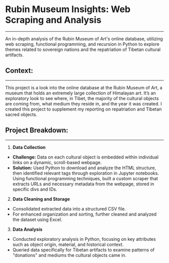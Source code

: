 # Rubin Museum Insights: Web Scraping and Analysis
-----
An in-depth analysis of the Rubin Museum of Art's online database, utilizing web scraping, functional programming, and recursion in Python to explore themes related to sovereign nations and the repatriation of Tibetan cultural artifacts.

## Context:
----
This project is a look into the online database at the Rubin Museum of Art, a museum that holds an extremely large collection of Himalayan art. It’s an exploratory look to see where, in Tibet, the majority of the cultural objects are coming from, what medium they reside in, and the year it was created. I created this project to supplement my reporting on repatriation and Tibetan sacred objects. 

## Project Breakdown:
----
1. **Data Collection**
  * **Challenge:** Data on each cultural object is embedded within individual links on a dynamic, scroll-based webpage.
  * **Solution:** Used Python to download and analyze the HTML structure, then identified relevant tags through exploration in Jupyter notebooks. Using functional programming techniques, built a custom scraper that extracts URLs and necessary metadata from the webpage, stored in specific divs and IDs.
2. **Data Cleaning and Storage**
  * Consolidated extracted data into a structured CSV file.
  * For enhanced organization and sorting, further cleaned and analyzed the dataset using Excel.
3. **Data Analysis**
  * Conducted exploratory analysis in Python, focusing on key attributes such as object origin, material, and historical context.
  * Queried data specifically for Tibetan artifacts to examine patterns of "donations" and mediums the cultural objects came in.

